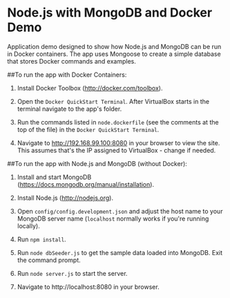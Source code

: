 # Node.js with MongoDB and Docker Demo

Application demo designed to show how Node.js and MongoDB can be run in Docker containers. 
The app uses Mongoose to create a simple database that stores Docker commands and examples.

##To run the app with Docker Containers:

1. Install Docker Toolbox (http://docker.com/toolbox).

2. Open the `Docker QuickStart Terminal`. After VirtualBox starts in the terminal navigate to the app's folder.

3. Run the commands listed in `node.dockerfile` (see the comments at the top of the file) in the `Docker QuickStart Terminal`.

4. Navigate to http://192.168.99.100:8080 in your browser to view the site. This assumes that's the IP assigned to VirtualBox - change if needed.


##To run the app with Node.js and MongoDB (without Docker):

1. Install and start MongoDB (https://docs.mongodb.org/manual/installation).

2. Install Node.js (http://nodejs.org).

3. Open `config/config.development.json` and adjust the host name to your MongoDB server name (`localhost` normally works if you're running locally). 

4. Run `npm install`.

5. Run `node dbSeeder.js` to get the sample data loaded into MongoDB. Exit the command prompt.

6. Run `node server.js` to start the server.

7. Navigate to http://localhost:8080 in your browser.




